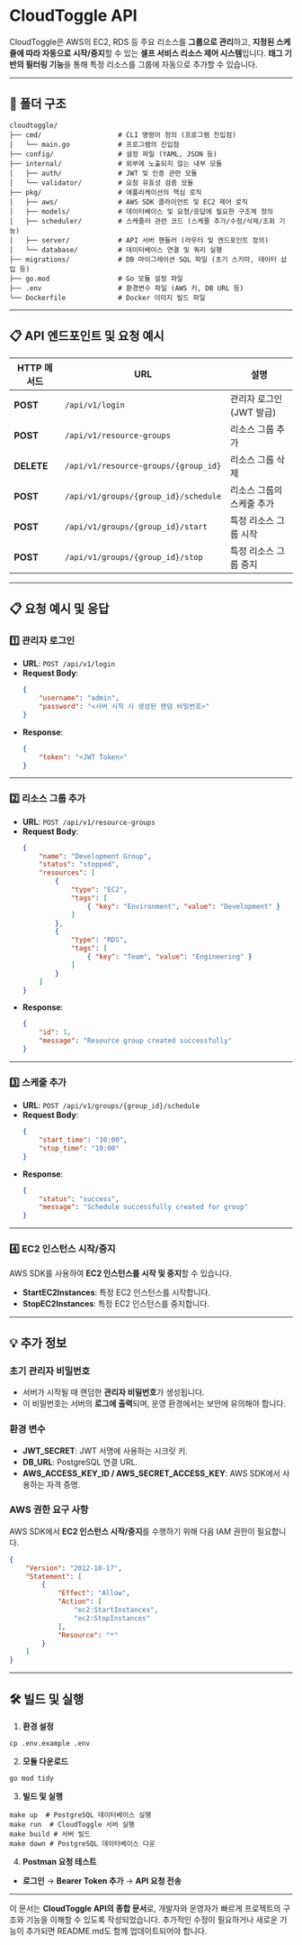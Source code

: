 # **CloudToggle API**

CloudToggle은 AWS의 EC2, RDS 등 주요 리소스를 **그룹으로 관리**하고, **지정된 스케줄에 따라 자동으로 시작/중지**할 수 있는 **셀프 서비스 리소스 제어 시스템**입니다. **태그 기반의 필터링 기능**을 통해 특정 리소스를 그룹에 자동으로 추가할 수 있습니다.

---

## **📁 폴더 구조**
```
cloudtoggle/
├── cmd/                   # CLI 명령어 정의 (프로그램 진입점)
│   └── main.go            # 프로그램의 진입점
├── config/                # 설정 파일 (YAML, JSON 등)
├── internal/              # 외부에 노출되지 않는 내부 모듈
│   ├── auth/              # JWT 및 인증 관련 모듈
│   └── validator/         # 요청 유효성 검증 모듈
├── pkg/                   # 애플리케이션의 핵심 로직
│   ├── aws/               # AWS SDK 클라이언트 및 EC2 제어 로직
│   ├── models/            # 데이터베이스 및 요청/응답에 필요한 구조체 정의
│   ├── scheduler/         # 스케줄러 관련 코드 (스케줄 추가/수정/삭제/조회 기능)
│   ├── server/            # API 서버 핸들러 (라우터 및 엔드포인트 정의)
│   └── database/          # 데이터베이스 연결 및 쿼리 실행
├── migrations/            # DB 마이그레이션 SQL 파일 (초기 스키마, 데이터 삽입 등)
├── go.mod                 # Go 모듈 설정 파일
├── .env                   # 환경변수 파일 (AWS 키, DB URL 등)
└── Dockerfile             # Docker 이미지 빌드 파일
```

---

## **📋 API 엔드포인트 및 요청 예시**

| **HTTP 메서드** | **URL**                     | **설명**                          |
|-----------------|-----------------------------|-----------------------------------|
| **POST**        | `/api/v1/login`             | 관리자 로그인 (JWT 발급)          |
| **POST**        | `/api/v1/resource-groups`   | 리소스 그룹 추가                  |
| **DELETE**      | `/api/v1/resource-groups/{group_id}` | 리소스 그룹 삭제           |
| **POST**        | `/api/v1/groups/{group_id}/schedule` | 리소스 그룹의 스케줄 추가  |
| **POST**        | `/api/v1/groups/{group_id}/start` | 특정 리소스 그룹 시작          |
| **POST**        | `/api/v1/groups/{group_id}/stop`  | 특정 리소스 그룹 중지          |

---

## **📋 요청 예시 및 응답**

### **1️⃣ 관리자 로그인**
- **URL**: `POST /api/v1/login`
- **Request Body**:
  ```json
  {
      "username": "admin",
      "password": "<서버 시작 시 생성된 랜덤 비밀번호>"
  }
  ```
- **Response**:
  ```json
  {
      "token": "<JWT Token>"
  }
  ```

---

### **2️⃣ 리소스 그룹 추가**
- **URL**: `POST /api/v1/resource-groups`
- **Request Body**:
  ```json
  {
      "name": "Development Group",
      "status": "stopped",
      "resources": [
          {
              "type": "EC2",
              "tags": [
                  { "key": "Environment", "value": "Development" }
              ]
          },
          {
              "type": "RDS",
              "tags": [
                  { "key": "Team", "value": "Engineering" }
              ]
          }
      ]
  }
  ```
- **Response**:
  ```json
  {
      "id": 1,
      "message": "Resource group created successfully"
  }
  ```

---

### **3️⃣ 스케줄 추가**
- **URL**: `POST /api/v1/groups/{group_id}/schedule`
- **Request Body**:
  ```json
  {
      "start_time": "10:00",
      "stop_time": "19:00"
  }
  ```
- **Response**:
  ```json
  {
      "status": "success",
      "message": "Schedule successfully created for group"
  }
  ```

---

### **4️⃣ EC2 인스턴스 시작/중지**
AWS SDK를 사용하여 **EC2 인스턴스를 시작 및 중지**할 수 있습니다.

- **StartEC2Instances**: 특정 EC2 인스턴스를 시작합니다.
- **StopEC2Instances**: 특정 EC2 인스턴스를 중지합니다.

---

## **💡 추가 정보**

### **초기 관리자 비밀번호**
- 서버가 시작될 때 랜덤한 **관리자 비밀번호**가 생성됩니다.
- 이 비밀번호는 서버의 **로그에 출력**되며, 운영 환경에서는 보안에 유의해야 합니다.

### **환경 변수**
- **JWT_SECRET**: JWT 서명에 사용하는 시크릿 키.
- **DB_URL**: PostgreSQL 연결 URL.
- **AWS_ACCESS_KEY_ID / AWS_SECRET_ACCESS_KEY**: AWS SDK에서 사용하는 자격 증명.

### **AWS 권한 요구 사항**
AWS SDK에서 **EC2 인스턴스 시작/중지**를 수행하기 위해 다음 IAM 권한이 필요합니다.
```json
{
    "Version": "2012-10-17",
    "Statement": [
        {
            "Effect": "Allow",
            "Action": [
                "ec2:StartInstances",
                "ec2:StopInstances"
            ],
            "Resource": "*"
        }
    ]
}
```

---

## **🛠️ 빌드 및 실행**

1. **환경 설정**
```
cp .env.example .env
```

2. **모듈 다운로드**
```
go mod tidy
```

3. **빌드 및 실행**
```
make up  # PostgreSQL 데이터베이스 실행
make run  # CloudToggle 서버 실행
make build # 서버 빌드
make down # PostgreSQL 데이터베이스 다운
```

4. **Postman 요청 테스트**
- **로그인** → **Bearer Token 추가** → **API 요청 전송**

---

이 문서는 **CloudToggle API의 종합 문서**로, 개발자와 운영자가 빠르게 프로젝트의 구조와 기능을 이해할 수 있도록 작성되었습니다. 추가적인 수정이 필요하거나 새로운 기능이 추가되면 README.md도 함께 업데이트되어야 합니다.
